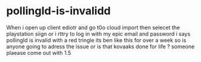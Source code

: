 # pollingId-is-invalidd
When i open up client ediotr and go t0o cloud import then selecet the playstation siign or i rttry to log in with my epic email and password i says pollingId  is invalid with a red tringle its ben like this for over a week so is anyone going to adress the issue or is that kovaaks done for life ? someone plaease come out with 1.5
